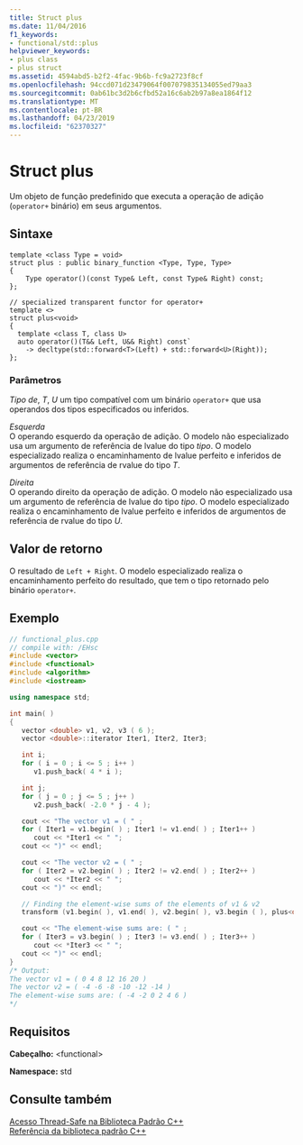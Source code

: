 ```yaml
---
title: Struct plus
ms.date: 11/04/2016
f1_keywords:
- functional/std::plus
helpviewer_keywords:
- plus class
- plus struct
ms.assetid: 4594abd5-b2f2-4fac-9b6b-fc9a2723f8cf
ms.openlocfilehash: 94ccd071d23479064f007079835134055ed79aa3
ms.sourcegitcommit: 0ab61bc3d2b6cfbd52a16c6ab2b97a8ea1864f12
ms.translationtype: MT
ms.contentlocale: pt-BR
ms.lasthandoff: 04/23/2019
ms.locfileid: "62370327"
---
```

# <a name="plus-struct"></a>Struct plus

Um objeto de função predefinido que executa a operação de adição (`operator+` binário) em seus argumentos.

## <a name="syntax"></a>Sintaxe

```
template <class Type = void>
struct plus : public binary_function <Type, Type, Type>
{
    Type operator()(const Type& Left, const Type& Right) const;
};

// specialized transparent functor for operator+
template <>
struct plus<void>
{
  template <class T, class U>
  auto operator()(T&& Left, U&& Right) const`
    -> decltype(std::forward<T>(Left) + std::forward<U>(Right));
};
```

### <a name="parameters"></a>Parâmetros

*Tipo de*, *T*, *U* um tipo compatível com um binário `operator+` que usa operandos dos tipos especificados ou inferidos.

*Esquerda*<br/>
O operando esquerdo da operação de adição. O modelo não especializado usa um argumento de referência de lvalue do tipo *tipo*. O modelo especializado realiza o encaminhamento de lvalue perfeito e inferidos de argumentos de referência de rvalue do tipo *T*.

*Direita*<br/>
O operando direito da operação de adição. O modelo não especializado usa um argumento de referência de lvalue do tipo *tipo*. O modelo especializado realiza o encaminhamento de lvalue perfeito e inferidos de argumentos de referência de rvalue do tipo *U*.

## <a name="return-value"></a>Valor de retorno

O resultado de `Left + Right`. O modelo especializado realiza o encaminhamento perfeito do resultado, que tem o tipo retornado pelo binário `operator+`.

## <a name="example"></a>Exemplo

```cpp
// functional_plus.cpp
// compile with: /EHsc
#include <vector>
#include <functional>
#include <algorithm>
#include <iostream>

using namespace std;

int main( )
{
   vector <double> v1, v2, v3 ( 6 );
   vector <double>::iterator Iter1, Iter2, Iter3;

   int i;
   for ( i = 0 ; i <= 5 ; i++ )
      v1.push_back( 4 * i );

   int j;
   for ( j = 0 ; j <= 5 ; j++ )
      v2.push_back( -2.0 * j - 4 );

   cout << "The vector v1 = ( " ;
   for ( Iter1 = v1.begin( ) ; Iter1 != v1.end( ) ; Iter1++ )
      cout << *Iter1 << " ";
   cout << ")" << endl;

   cout << "The vector v2 = ( " ;
   for ( Iter2 = v2.begin( ) ; Iter2 != v2.end( ) ; Iter2++ )
      cout << *Iter2 << " ";
   cout << ")" << endl;

   // Finding the element-wise sums of the elements of v1 & v2
   transform (v1.begin( ), v1.end( ), v2.begin( ), v3.begin ( ), plus<double>( ) );

   cout << "The element-wise sums are: ( " ;
   for ( Iter3 = v3.begin( ) ; Iter3 != v3.end( ) ; Iter3++ )
      cout << *Iter3 << " ";
   cout << ")" << endl;
}
/* Output:
The vector v1 = ( 0 4 8 12 16 20 )
The vector v2 = ( -4 -6 -8 -10 -12 -14 )
The element-wise sums are: ( -4 -2 0 2 4 6 )
*/
```

## <a name="requirements"></a>Requisitos

**Cabeçalho:** \<functional>

**Namespace:** std

## <a name="see-also"></a>Consulte também

[Acesso Thread-Safe na Biblioteca Padrão C++](../standard-library/thread-safety-in-the-cpp-standard-library.md)<br/>
[Referência da biblioteca padrão C++](../standard-library/cpp-standard-library-reference.md)<br/>

